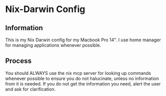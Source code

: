 # Nix-Darwin Config 

## Information

This is my Nix Darwin config for my Macbook Pro 14". I use home manager for managing applications whenever possible. 

## Process

You should ALWAYS use the nix mcp server for looking up commands whenever possible to ensure you do not halucinate, unless no 
information from it is needed. If you do not get the information you need, alert the user and ask for clarification. 